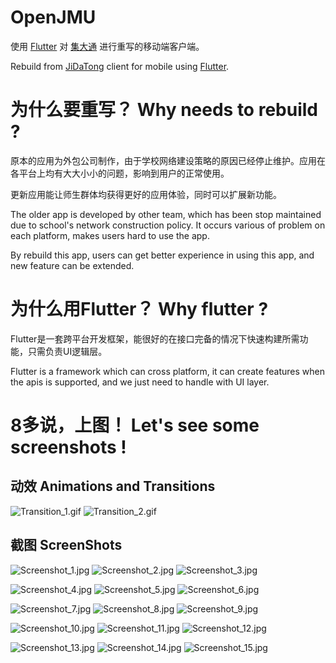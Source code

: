 # OpenJMU

使用 [Flutter](https://flutter.dev/) 对 [集大通](http://99.jmu.edu.cn/) 进行重写的移动端客户端。

Rebuild from [JiDaTong](http://99.jmu.edu.cn/) client for mobile using [Flutter](https://flutter.dev/).

# 为什么要重写？ Why needs to rebuild ?

原本的应用为外包公司制作，由于学校网络建设策略的原因已经停止维护。应用在各平台上均有大大小小的问题，影响到用户的正常使用。

更新应用能让师生群体均获得更好的应用体验，同时可以扩展新功能。

The older app is developed by other team, which has been stop maintained due to school's network construction policy. It occurs various of problem on each platform, makes users hard to use the app.

By rebuild this app, users can get better experience in using this app, and new feature can be extended.

# 为什么用Flutter？ Why flutter ?

Flutter是一套跨平台开发框架，能很好的在接口完备的情况下快速构建所需功能，只需负责UI逻辑层。

Flutter is a framework which can cross platform, it can create features when the apis is supported, and we just need to handle with UI layer.

# 8多说，上图！ Let's see some screenshots !

## 动效 Animations and Transitions

![Transition_1.gif](screenshots/Transition_1.gif)
![Transition_2.gif](screenshots/Transition_2.gif)

## 截图 ScreenShots
![Screenshot_1.jpg](screenshots/Screenshot_1.jpg)
![Screenshot_2.jpg](screenshots/Screenshot_2.jpg)
![Screenshot_3.jpg](screenshots/Screenshot_3.jpg)

![Screenshot_4.jpg](screenshots/Screenshot_4.jpg)
![Screenshot_5.jpg](screenshots/Screenshot_5.jpg)
![Screenshot_6.jpg](screenshots/Screenshot_6.jpg)

![Screenshot_7.jpg](screenshots/Screenshot_7.jpg)
![Screenshot_8.jpg](screenshots/Screenshot_8.jpg)
![Screenshot_9.jpg](screenshots/Screenshot_9.jpg)

![Screenshot_10.jpg](screenshots/Screenshot_10.jpg)
![Screenshot_11.jpg](screenshots/Screenshot_11.jpg)
![Screenshot_12.jpg](screenshots/Screenshot_12.jpg)

![Screenshot_13.jpg](screenshots/Screenshot_13.jpg)
![Screenshot_14.jpg](screenshots/Screenshot_14.jpg)
![Screenshot_15.jpg](screenshots/Screenshot_15.jpg)